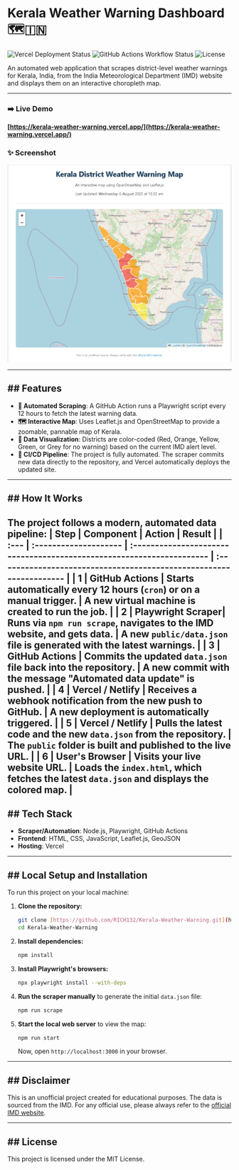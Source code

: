 # Kerala Weather Warning Dashboard 🗺️🇮🇳

![Vercel Deployment Status](https://img.shields.io/badge/deployment-live-brightgreen)
![GitHub Actions Workflow Status](https://github.com/RICH132/Kerala-Weather-Warning/actions/workflows/scrape.yml/badge.svg)
![License](https://img.shields.io/badge/license-MIT-blue)

An automated web application that scrapes district-level weather warnings for Kerala, India, from the India Meteorological Department (IMD) website and displays them on an interactive choropleth map.

---

### **➡️ Live Demo**

**[https://kerala-weather-warning.vercel.app/](https://kerala-weather-warning.vercel.app/)**



### **✨ Screenshot**

![Dashboard Screenshot](./public/dashboard-screenshot.jpeg)


---

## ## Features

-   **🤖 Automated Scraping**: A GitHub Action runs a Playwright script every 12 hours to fetch the latest warning data.
-   **🗺️ Interactive Map**: Uses Leaflet.js and OpenStreetMap to provide a zoomable, pannable map of Kerala.
-   **🎨 Data Visualization**: Districts are color-coded (Red, Orange, Yellow, Green, or Grey for no warning) based on the current IMD alert level.
-   **🚀 CI/CD Pipeline**: The project is fully automated. The scraper commits new data directly to the repository, and Vercel automatically deploys the updated site.

---

## ## How It Works

The project follows a modern, automated data pipeline:
| Step | Component             | Action                                                                | Result                                                              |
| :--- | :-------------------- | :-------------------------------------------------------------------- | :------------------------------------------------------------------ |
| 1    | **GitHub Actions** | Starts automatically every 12 hours (`cron`) or on a manual trigger.  | A new virtual machine is created to run the job.                    |
| 2    | **Playwright Scraper**| Runs via `npm run scrape`, navigates to the IMD website, and gets data. | A new `public/data.json` file is generated with the latest warnings.  |
| 3    | **GitHub Actions** | Commits the updated `data.json` file back into the repository.        | A new commit with the message "Automated data update" is pushed.    |
| 4    | **Vercel / Netlify** | Receives a webhook notification from the new push to GitHub.          | A new deployment is automatically triggered.                        |
| 5    | **Vercel / Netlify** | Pulls the latest code and the new `data.json` from the repository.    | The `public` folder is built and published to the live URL.         |
| 6    | **User's Browser** | Visits your live website URL.                                         | Loads the `index.html`, which fetches the latest `data.json` and displays the colored map. |
---

## ## Tech Stack

-   **Scraper/Automation**: Node.js, Playwright, GitHub Actions
-   **Frontend**: HTML, CSS, JavaScript, Leaflet.js, GeoJSON
-   **Hosting**: Vercel

---

## ## Local Setup and Installation

To run this project on your local machine:

1.  **Clone the repository:**
    ```bash
    git clone [https://github.com/RICH132/Kerala-Weather-Warning.git](https://github.com/RICH132/Kerala-Weather-Warning.git)
    cd Kerala-Weather-Warning
    ```

2.  **Install dependencies:**
    ```bash
    npm install
    ```

3.  **Install Playwright's browsers:**
    ```bash
    npx playwright install --with-deps
    ```

4.  **Run the scraper manually** to generate the initial `data.json` file:
    ```bash
    npm run scrape
    ```

5.  **Start the local web server** to view the map:
    ```bash
    npm run start
    ```
    Now, open `http://localhost:3000` in your browser.

---

## ## Disclaimer

This is an unofficial project created for educational purposes. The data is sourced from the IMD. For any official use, please always refer to the [official IMD website](https://mausam.imd.gov.in/).

---

## ## License

This project is licensed under the MIT License.